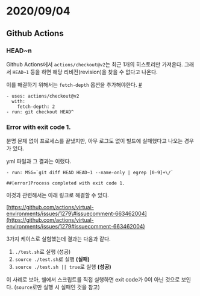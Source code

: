 # 2020/09/04

## Github Actions

### HEAD~n

Github Actions에서 `actions/checkout@v2`는 최근 1개의 히스토리만 가져온다. 그래서 `HEAD~1` 등을 하면 해당 리비전\(revision\)을 찾을 수 없다고 나온다.

이를 해결하기 위해서는 `fetch-depth` 옵션을 추가해야한다. [\#](https://github.com/actions/checkout#checkout-head)

```text
- uses: actions/checkout@v2
  with:
    fetch-depth: 2
- run: git checkout HEAD^
```

### Error with exit code 1.

분명 문제 없이 프로세스를 끝냈지만, 아무 로그도 없이 빌드에 실패했다고 나오는 경우가 있다.

yml 파일과 그 결과는 이랬다.

```text
- run: MSG=`git diff HEAD HEAD~1 --name-only | egrep [0-9]+\/`
```

```text
##[error]Process completed with exit code 1.
```

이것과 관련해서는 아래 링크로 해결할 수 있다.

[https://github.com/actions/virtual-environments/issues/1279\#issuecomment-663462004](https://github.com/actions/virtual-environments/issues/1279#issuecomment-663462004)

3가지 케이스로 실험했는데 결과는 다음과 같다.

1. `./test.sh`로 실행 \(성공\)
2. `source ./test.sh`로 실행 **\(실패\)**
3. `source ./test.sh || true`로 실행 **\(성공\)**

이 사례로 보아, 쉘에서 스크립트를 직접 실행하면 exit code가 0이 아닌 것으로 보인다. \(`source`로만 실행 시 실패인 것을 참고\)

